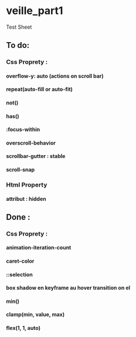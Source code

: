 # veille_part1

Test Sheet

## To do:

### Css Proprety :

#### overflow-y: auto (actions on scroll bar)

#### repeat(auto-fill or auto-fit)

#### not()

#### has()

#### :focus-within

#### overscroll-behavior

#### scrollbar-gutter : stable

#### scroll-snap

### Html Property

#### attribut : hidden

## Done :

### Css Proprety :

#### animation-iteration-count

#### caret-color

#### ::selection

#### box shadow en keyframe au hover transition on el

#### min()

#### clamp(min, value, max)

#### flex(1, 1, auto)
